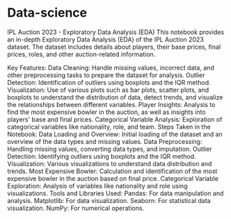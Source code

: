 # Data-science
IPL Auction 2023 - Exploratory Data Analysis (EDA)
This notebook provides an in-depth Exploratory Data Analysis (EDA) of the IPL Auction 2023 dataset. The dataset includes details about players, their base prices, final prices, roles, and other auction-related information.

Key Features:
Data Cleaning: Handle missing values, incorrect data, and other preprocessing tasks to prepare the dataset for analysis.
Outlier Detection: Identification of outliers using boxplots and the IQR method.
Visualization: Use of various plots such as bar plots, scatter plots, and boxplots to understand the distribution of data, detect trends, and visualize the relationships between different variables.
Player Insights: Analysis to find the most expensive bowler in the auction, as well as insights into players' base and final prices.
Categorical Variable Analysis: Exploration of categorical variables like nationality, role, and team.
Steps Taken in the Notebook:
Data Loading and Overview: Initial loading of the dataset and an overview of the data types and missing values.
Data Preprocessing: Handling missing values, converting data types, and imputation.
Outlier Detection: Identifying outliers using boxplots and the IQR method.
Visualization: Various visualizations to understand data distribution and trends.
Most Expensive Bowler: Calculation and identification of the most expensive bowler in the auction based on final price.
Categorical Variable Exploration: Analysis of variables like nationality and role using visualizations.
Tools and Libraries Used:
Pandas: For data manipulation and analysis.
Matplotlib: For data visualization.
Seaborn: For statistical data visualization.
NumPy: For numerical operations.
